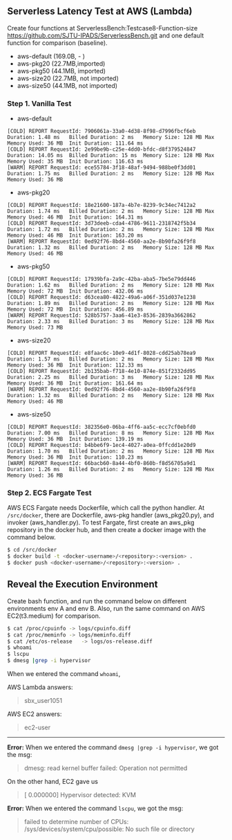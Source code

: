 ## Serverless Latency Test at AWS (Lambda)
Create four functions at ServerlessBench:Testcase8-Function-size <https://github.com/SJTU-IPADS/ServerlessBench.git> and one default function for comparison (baseline).

* aws-default (169.0B, - )
* aws-pkg20 (22.7MB,imported)
* aws-pkg50 (44.1MB, imported)
* aws-size20 (22.7MB, not imported)
* aws-size50 (44.1MB, not imported)

### Step 1. Vanilla Test
* aws-default
```
[COLD] REPORT RequestId: 7906061a-33a0-4d38-8f98-d7996fbcf6eb	Duration: 1.48 ms	Billed Duration: 2 ms	Memory Size: 128 MB	Max Memory Used: 36 MB	Init Duration: 111.64 ms	
[COLD] REPORT RequestId: 2e99be9b-c25e-4dd0-bfdc-d8f379524847	Duration: 14.05 ms	Billed Duration: 15 ms	Memory Size: 128 MB	Max Memory Used: 35 MB	Init Duration: 116.63 ms	
[WARM] REPORT RequestId: ece55784-3f18-48af-9494-988be0f3dd01	Duration: 1.75 ms	Billed Duration: 2 ms	Memory Size: 128 MB	Max Memory Used: 36 MB	
```
* aws-pkg20
```
[COLD] REPORT RequestId: 18e21600-187a-4b7e-8239-9c34ec7412a2	Duration: 1.74 ms	Billed Duration: 2 ms	Memory Size: 128 MB	Max Memory Used: 46 MB	Init Duration: 164.31 ms   	
[COLD] REPORT RequestId: 3d73deeb-cda4-4786-9611-2318742f5b34	Duration: 1.72 ms	Billed Duration: 2 ms	Memory Size: 128 MB	Max Memory Used: 46 MB	Init Duration: 163.20 ms   
[WARM] REPORT RequestId: 0ed92f76-8bd4-4560-aa2e-8b90fa26f9f8	Duration: 1.32 ms	Billed Duration: 2 ms	Memory Size: 128 MB	Max Memory Used: 46 MB	
```

* aws-pkg50
```
[COLD] REPORT RequestId: 17939bfa-2a9c-42ba-aba5-7be5e79dd446	Duration: 1.62 ms	Billed Duration: 2 ms	Memory Size: 128 MB	Max Memory Used: 72 MB	Init Duration: 432.06 ms   	
[COLD] REPORT RequestId: d63cea80-4822-49a6-a06f-351d037e1238	Duration: 1.89 ms	Billed Duration: 2 ms	Memory Size: 128 MB	Max Memory Used: 72 MB	Init Duration: 456.89 ms   	
[WARM] REPORT RequestId: 528b5757-3aa6-41e3-8536-2839a3662862	Duration: 2.33 ms	Billed Duration: 3 ms	Memory Size: 128 MB	Max Memory Used: 73 MB	
```

* aws-size20
```
[COLD] REPORT RequestId: e8faac6c-10e9-4d1f-8028-cdd25ab78ea9	Duration: 1.57 ms	Billed Duration: 2 ms	Memory Size: 128 MB	Max Memory Used: 36 MB	Init Duration: 112.33 ms   	
[COLD] REPORT RequestId: 2b135bab-f718-4e10-874e-851f2332dd95	Duration: 2.25 ms	Billed Duration: 3 ms	Memory Size: 128 MB	Max Memory Used: 36 MB	Init Duration: 161.64 ms   	
[WARM] REPORT RequestId: 0ed92f76-8bd4-4560-aa2e-8b90fa26f9f8	Duration: 1.32 ms	Billed Duration: 2 ms	Memory Size: 128 MB	Max Memory Used: 46 MB	
```

* aws-size50
```
[COLD] REPORT RequestId: 382356e0-06ba-4ff6-aa5c-ecc7cf0ebfd0	Duration: 7.00 ms	Billed Duration: 8 ms	Memory Size: 128 MB	Max Memory Used: 36 MB	Init Duration: 139.19 ms   	
[COLD] REPORT RequestId: b4bbe6f9-1ec4-4027-a0ea-0ffcdd1e20d9	Duration: 1.70 ms	Billed Duration: 2 ms	Memory Size: 128 MB	Max Memory Used: 36 MB	Init Duration: 110.23 ms   	
[WARM] REPORT RequestId: 66bacb60-8a44-4bf0-860b-f8d56705a9d1	Duration: 1.26 ms	Billed Duration: 2 ms	Memory Size: 128 MB	Max Memory Used: 36 MB	
```

### Step 2. ECS Fargate Test
AWS ECS Fargate needs Dockerfile, which call the python handler. 
At ```/src/docker```, there are Dockerfile, aws-pkg handler (aws_pkg20.py), and invoker (aws_handler.py). 
To test Fargate, first create an aws_pkg repository in the docker hub, and then create a docker image with the command below.
```bash
$ cd /src/docker
$ docker build -t <docker-username>/<repository>:<version> .
$ docker push <docker-username>/<repository>:<version> .

```

## Reveal the Execution Environment
Create bash function, and run the command below on different environments env A and env B. 
Also, run the same command on AWS EC2(t3.medium) for comparison.
```bash
$ cat /proc/cpuinfo	-> logs/cpuinfo.diff
$ cat /proc/meminfo	-> logs/meminfo.diff
$ cat /etc/os-release	-> logs/os-release.diff
$ whoami
$ lscpu
$ dmesg |grep -i hypervisor
```
When we entered the command ```whoami```,

AWS Lambda answers:
> sbx_user1051

AWS EC2 answers:
> ec2-user

---
**Error:**
When we entered the command ```dmesg |grep -i hypervisor```, we got the msg:
> dmesg: read kernel buffer failed: Operation not permitted


On the other hand, EC2 gave us 
> [    0.000000] Hypervisor detected: KVM



**Error:**
When we entered the command ``` lscpu ```, we got the msg:
> failed to determine number of CPUs: /sys/devices/system/cpu/possible: No such file or directory

